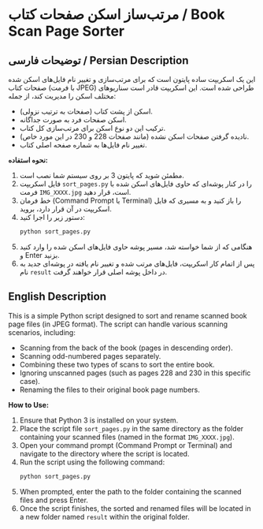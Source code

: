 # مرتب‌ساز اسکن صفحات کتاب / Book Scan Page Sorter

## توضیحات فارسی / Persian Description

این یک اسکریپت ساده پایتون است که برای مرتب‌سازی و تغییر نام فایل‌های اسکن شده صفحات کتاب (با فرمت JPEG) طراحی شده است. این اسکریپت قادر است سناریوهای مختلف اسکن را مدیریت کند، از جمله:

* اسکن از پشت کتاب (صفحات به ترتیب نزولی).
* اسکن صفحات فرد به صورت جداگانه.
* ترکیب این دو نوع اسکن برای مرتب‌سازی کل کتاب.
* نادیده گرفتن صفحات اسکن نشده (مانند صفحات 228 و 230 در این مورد خاص).
* تغییر نام فایل‌ها به شماره صفحه اصلی کتاب.

**نحوه استفاده:**

1.  مطمئن شوید که پایتون 3 بر روی سیستم شما نصب است.
2.  فایل اسکریپت `sort_pages.py` را در کنار پوشه‌ای که حاوی فایل‌های اسکن شده با فرمت `IMG_XXXX.jpg` است، قرار دهید.
3.  خط فرمان (Command Prompt یا Terminal) را باز کنید و به مسیری که فایل اسکریپت در آن قرار دارد، بروید.
4.  دستور زیر را اجرا کنید:
    ```bash
    python sort_pages.py
    ```
5.  هنگامی که از شما خواسته شد، مسیر پوشه حاوی فایل‌های اسکن شده را وارد کنید و Enter بزنید.
6.  پس از اتمام کار اسکریپت، فایل‌های مرتب شده و تغییر نام یافته در پوشه‌ای جدید به نام `result` در داخل پوشه اصلی قرار خواهند گرفت.

## English Description

This is a simple Python script designed to sort and rename scanned book page files (in JPEG format). The script can handle various scanning scenarios, including:

* Scanning from the back of the book (pages in descending order).
* Scanning odd-numbered pages separately.
* Combining these two types of scans to sort the entire book.
* Ignoring unscanned pages (such as pages 228 and 230 in this specific case).
* Renaming the files to their original book page numbers.

**How to Use:**

1.  Ensure that Python 3 is installed on your system.
2.  Place the script file `sort_pages.py` in the same directory as the folder containing your scanned files (named in the format `IMG_XXXX.jpg`).
3.  Open your command prompt (Command Prompt or Terminal) and navigate to the directory where the script is located.
4.  Run the script using the following command:
    ```bash
    python sort_pages.py
    ```
5.  When prompted, enter the path to the folder containing the scanned files and press Enter.
6.  Once the script finishes, the sorted and renamed files will be located in a new folder named `result` within the original folder.